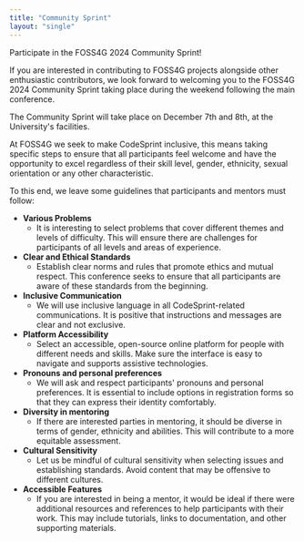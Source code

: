 ```yaml
---
title: "Community Sprint"
layout: "single"
---
```


Participate in the FOSS4G 2024 Community Sprint!

If you are interested in contributing to FOSS4G projects alongside other enthusiastic contributors, we look forward to welcoming you to the FOSS4G 2024 Community Sprint taking place during the weekend following the main conference.

The Community Sprint will take place on December 7th and 8th, at the University's facilities.

At FOSS4G we seek to make CodeSprint inclusive, this means taking specific steps to ensure that all participants feel welcome and have the opportunity to excel regardless of their skill level, gender, ethnicity, sexual orientation or any other characteristic.

To this end, we leave some guidelines that participants and mentors must follow:

- **Various Problems**
  - It is interesting to select problems that cover different themes and levels of difficulty. This will ensure there are challenges for participants of all levels and areas of experience.
- **Clear and Ethical Standards**
  - Establish clear norms and rules that promote ethics and mutual respect. This conference seeks to ensure that all participants are aware of these standards from the beginning.
- **Inclusive Communication**
  - We will use inclusive language in all CodeSprint-related communications. It is positive that instructions and messages are clear and not exclusive.
- **Platform Accessibility**
  - Select an accessible, open-source online platform for people with different needs and skills. Make sure the interface is easy to navigate and supports assistive technologies.
- **Pronouns and personal preferences**
  - We will ask and respect participants' pronouns and personal preferences. It is essential to include options in registration forms so that they can express their identity comfortably.
- **Diversity in mentoring**
  - If there are interested parties in mentoring, it should be diverse in terms of gender, ethnicity and abilities. This will contribute to a more equitable assessment.
- **Cultural Sensitivity**
  - Let us be mindful of cultural sensitivity when selecting issues and establishing standards. Avoid content that may be offensive to different cultures.
- **Accessible Features**
  - If you are interested in being a mentor, it would be ideal if there were additional resources and references to help participants with their work. This may include tutorials, links to documentation, and other supporting materials.
